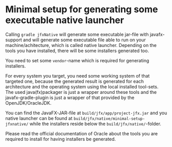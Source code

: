 Minimal setup for generating some executable native launcher
============================================================

Calling `gradle jfxNative` will generate some executable jar-file with javafx-support and will
generate some executable file able to run on your machine/achitecture, which is called native launcher.
Depending on the tools you have installed, there will be some installers generated too.

You need to set some `vendor`-name which is required for generating installers.

For every system you target, you need some working system of that targeted one, because the generated result
is generated for each architecture and the operating system using the local installed tool-sets. The used
java(fx)packager is just a wrapper around these tools and the javafx-gradle-plugin is just a wrapper of that
provided by the OpenJDK/OracleJDK.

You can find the JavaFX-JAR-file at `build/jfx/app/project-jfx.jar` and you native launcher can be found at
`build/jfx/native/minimal-setup-jfxnative/` while the installers reside below the `build/jfx/native/`-folder.

Please read the official documentation of Oracle about the tools you are required to install for having
installers be generated.
